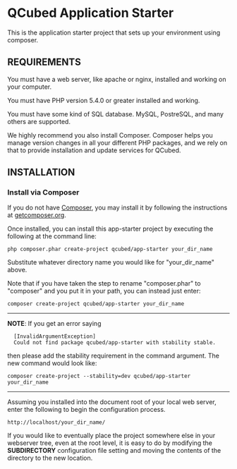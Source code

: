 # QCubed Application Starter
This is the application starter project that sets up your environment using composer. 


REQUIREMENTS
------------

You must have a web server, like apache or nginx, installed and working on your computer.

You must have PHP version 5.4.0 or greater installed and working.

You must have some kind of SQL database. MySQL, PostreSQL, and many others are supported.

We highly recommend you also install Composer. Composer helps you manage version changes in all your different
PHP packages, and we rely on that to provide installation and update services for QCubed.


INSTALLATION
------------

### Install via Composer

If you do not have [Composer](http://getcomposer.org/), you may install it by following the instructions
at [getcomposer.org](http://getcomposer.org/doc/00-intro.md#installation-nix).

Once installed, you can install this app-starter project by executing the following at the command line:

~~~
php composer.phar create-project qcubed/app-starter your_dir_name
~~~

Substitute whatever directory name you would like for "your_dir_name" above. 

Note that if you have taken the step to rename "composer.phar" to "composer" and you put it in your path, you can instead
just enter:

~~~
composer create-project qcubed/app-starter your_dir_name
~~~

------------
**NOTE**: If you get an error saying 
~~~
  [InvalidArgumentException]                                        
  Could not find package qcubed/app-starter with stability stable.
~~~
then please add the stability requirement in the command argument. The new command would look like: 

~~~
composer create-project --stability=dev qcubed/app-starter your_dir_name
~~~
------------

Assuming you installed into the document root of your local web server, enter the following to begin the 
configuration process.

~~~
http://localhost/your_dir_name/
~~~

If you would like to eventually place the project somewhere else in your webserver tree, even at the root level, it is
easy to do by modifying the __SUBDIRECTORY__ configuration file setting and moving the contents of the directory to the
new location.
